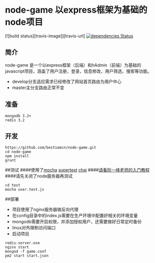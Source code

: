 # node-game 以express框架为基础的node项目
[![build status][travis-image]][travis-url]
[![dependencies Status](https://david-dm.org/bestsamcn/node-game/status.svg)](https://david-dm.org/bestsamcn/node-game)


## 简介
node-game 是一个以express框架（后端）和hAdmin（前端）为基础的javascript项目，涵盖了用户注册，登录，信息修改，用户筛选，搜索等功能。
- develop分支适应需求已经修改了网站首页路由为用户中心
- master主分支路由正常不变

## 准备
```
mongodb 3.2+
redis 3.2
```
## 开发
```
https://github.com/bestsamcn/node-game.git
cd node-game
npm install
grunt
```

##测试
####使用了[mocha](https://github.com/mochajs/mocha "mocha")  [supertest](https://github.com/visionmedia/supertest "supertest") [chai](https://github.com/chaijs/chai "chai")
####[请看阮一峰老师的入门教程](http://www.ruanyifeng.com/blog/2015/12/a-mocha-tutorial-of-examples.html "入门教程")
####请先关闭了node服务器再测试
```
cd test
mocha user.test.js
```

##部署
- 项目使用了nginx服务器做反向代理
- 在config目录中的index.js需要在生产环境中配置好相关的环境变量
- mongodb需要开启权限，并添加授权用户，还需要做好日常定时备份
- linux对外限制访问端口
- 启动项目
```
redis-server.exe
nginx start
mongod -f game.conf
pm2 start start.json
```

